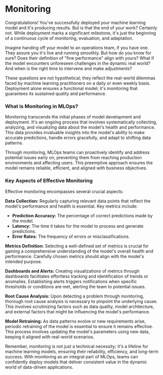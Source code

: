 # Monitoring

Congratulations! You've successfully deployed your machine learning model and it's producing results. But is that the end of your work? Certainly not. While deployment marks a significant milestone, it's just the beginning of a continuous cycle of monitoring, evaluation, and adaptation.

Imagine handing off your model to an operations team, if you have one. They assure you it's live and running smoothly. But how do you know for sure? Does their definition of "fine performance" align with yours? What if the model encounters unforeseen challenges in the dynamic real world? And when is the right time to intervene and make adjustments?

These questions are not hypothetical; they reflect the real-world dilemmas faced by machine learning practitioners on a daily or even weekly basis. Deployment alone ensures a functional model; it's monitoring that guarantees its sustained quality and performance.

### **What is Monitoring in MLOps?**

Monitoring transcends the initial phases of model development and deployment. It's an ongoing process that involves systematically collecting, analyzing, and visualizing data about the model's health and performance. This data provides invaluable insights into the model's ability to make accurate predictions, handle errors gracefully, and adapt to shifting data patterns.

Through monitoring, MLOps teams can proactively identify and address potential issues early on, preventing them from reaching production environments and affecting users. This preemptive approach ensures the model remains reliable, efficient, and aligned with business objectives.

### **Key Aspects of Effective Monitoring**

Effective monitoring encompasses several crucial aspects:

**Data Collection:** Regularly capturing relevant data points that reflect the model's performance and health is essential. Key metrics include:

* **Prediction Accuracy:** The percentage of correct predictions made by the model.
* **Latency:** The time it takes for the model to process and generate predictions.
* **Error Rates:** The frequency of errors or misclassifications.

**Metrics Definition:** Selecting a well-defined set of metrics is crucial for gaining a comprehensive understanding of the model's overall health and performance. Carefully chosen metrics should align with the model's intended purpose.

**Dashboards and Alerts:** Creating visualizations of metrics through dashboards facilitates effortless tracking and identification of trends or anomalies. Establishing alerts triggers notifications when specific thresholds or conditions are met, alerting the team to potential issues.

**Root Cause Analysis:** Upon detecting a problem through monitoring, thorough root cause analysis is necessary to pinpoint the underlying cause. This involves scrutinizing factors such as data quality, model architecture, and external factors that might be influencing the model's performance.

**Model Retraining:** As data patterns evolve or new requirements arise, periodic retraining of the model is essential to ensure it remains effective. This process involves updating the model's parameters using new data, keeping it aligned with real-world scenarios.



Remember, monitoring is not just a technical necessity; it's a lifeline for machine learning models, ensuring their reliability, efficiency, and long-term success. With monitoring as an integral part of MLOps, teams can confidently deploy models that deliver consistent value in the dynamic world of data-driven applications.

